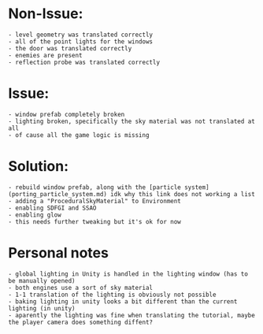 # Non-Issue:

    - level geometry was translated correctly
    - all of the point lights for the windows
    - the door was translated correctly
    - enemies are present
    - reflection probe was translated correctly

# Issue:

    - window prefab completely broken
    - lighting broken, specifically the sky material was not translated at all
    - of cause all the game logic is missing

# Solution:

    - rebuild window prefab, along with the [particle system](porting_particle_system.md) idk why this link does not working a list
    - adding a "ProceduralSkyMaterial" to Environment
    - enabling SDFGI and SSAO
    - enabling glow
    - this needs further tweaking but it's ok for now

# Personal notes

    - global lighting in Unity is handled in the lighting window (has to be manually opened)
    - both engines use a sort of sky material
    - 1-1 translation of the lighting is obviously not possible
    - baking lighting in unity looks a bit different than the current lighting (in unity)
    - aparently the lighting was fine when translating the tutorial, maybe the player camera does something diffent?
